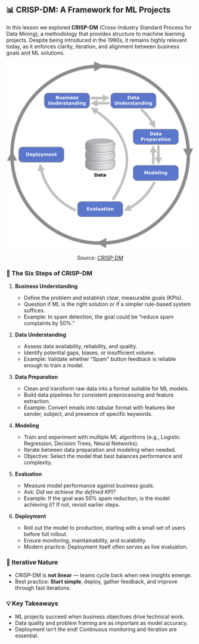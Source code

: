 ## 📊 CRISP-DM: A Framework for ML Projects

In this lesson we explored **CRISP-DM** (Cross-Industry Standard Process for Data Mining), a methodology that provides structure to machine learning projects. Despite being introduced in the 1990s, it remains highly relevant today, as it enforces clarity, iteration, and alignment between business goals and ML solutions.

<p align="center">
  <img src="../../imgs/crisp-dm.png" alt="CRISP-DM Process" width="500"/>
</p>
<p align="center"><em>Source: <a href="https://en.wikipedia.org/wiki/Cross-industry_standard_process_for_data_mining" target="_blank">CRISP-DM</a></em></p>


### 🔹 The Six Steps of CRISP-DM
1. **Business Understanding**  
   - Define the problem and establish clear, measurable goals (KPIs).  
   - Question if ML is the right solution or if a simpler rule-based system suffices.  
   - Example: In spam detection, the goal could be “reduce spam complaints by 50%.”

2. **Data Understanding**  
   - Assess data availability, reliability, and quality.  
   - Identify potential gaps, biases, or insufficient volume.  
   - Example: Validate whether “Spam” button feedback is reliable enough to train a model.

3. **Data Preparation**  
   - Clean and transform raw data into a format suitable for ML models.  
   - Build data pipelines for consistent preprocessing and feature extraction.  
   - Example: Convert emails into tabular format with features like sender, subject, and presence of specific keywords.

4. **Modeling**  
   - Train and experiment with multiple ML algorithms (e.g., Logistic Regression, Decision Trees, Neural Networks).  
   - Iterate between data preparation and modeling when needed.  
   - Objective: Select the model that best balances performance and complexity.

5. **Evaluation**  
   - Measure model performance against business goals.  
   - Ask: *Did we achieve the defined KPI?*  
   - Example: If the goal was 50% spam reduction, is the model achieving it? If not, revisit earlier steps.

6. **Deployment**  
   - Roll out the model to production, starting with a small set of users before full rollout.  
   - Ensure monitoring, maintainability, and scalability.  
   - Modern practice: Deployment itself often serves as live evaluation.

### 🔄 Iterative Nature
- CRISP-DM is **not linear** — teams cycle back when new insights emerge.  
- Best practice: **Start simple**, deploy, gather feedback, and improve through fast iterations.  

### 💡 Key Takeaways
- ML projects succeed when business objectives drive technical work.  
- Data quality and problem framing are as important as model accuracy.  
- Deployment isn’t the end! Continuous monitoring and iteration are essential.
